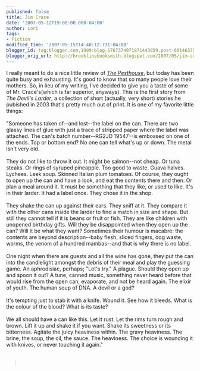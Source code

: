 ```yaml
---
published: false
title: Jim Crace
date: '2007-05-12T19:08:00.000-04:00'
author: Lori
tags:
- Fiction
modified_time: '2007-05-15T14:40:12.731-04:00'
blogger_id: tag:blogger.com,1999:blog-5767374071871443859.post-6014637508230242194
blogger_orig_url: http://brooklinebooksmith.blogspot.com/2007/05/jim-crace.html
---
```


I really meant to do a nice little review of <em><a href="http://brookline.booksense.com/NASApp/store/Product?s=showproduct&isbn=9780385520751">The Pesthouse</a></em>, but today has been quite busy and exhausting. It's good to know that so many people love their mothers. So, in lieu of my writing, I've decided to give you a taste of some of Mr. Crace's(which is far superior, anyways). This is the first story from <em>The Devil's Larder</em>, a collection of short (actually, very short) stories he pubished in 2003 that's pretty much out of print. It is one of my favorite little things:<br /><br />"Someone has taken of--and lost--the label on the can. There are two glassy lines of glue with just a trace of stripped paper where the label was attached. The can's batch number--RG2JD 19547--is embossed on one of the ends. Top or bottom end? No one can tell what's up or down. The metal isn't very old.<br /><br />They do not like to throw it out. It might be salmon--not cheap. Or tuna steaks. Or rings of syruped pineapple. Too good to waste. Guava halves. Lychees. Leek soup. Skinned Italian plum tomatoes. Of course, they ought to open up the can and have a look, and eat the contents there and then. Or plan a meal around it. It must be something that they like, or used to like. It's in their larder. It had a label once. They chose it in the shop.<br /><br />They shake the can up against their ears. They sniff at it. They compare it with the other cans inside the larder to find a match in size and shape. But still they cannot tell if it is beans or fruit or fish. They are like children with unopened birthday gifts. Will they be disappointed when they open up the can? Will it be what they want? Sometimes their humour is macabre: the contents are beyond description--baby flesh, sliced fingers, dog waste, worms, the venom of a hundred mambas--and that is why there is no label.<br /><br />One night when there are guests and all the wine has gone, they put the can into the candlelight amongst the debris of their meal and play the guessing game. An aphrodisiac, perhaps; "Let's try." A plague. Should they open up and spoon it out? A tune, canned music, something never heard before that would rise from the open can, evaporate, and not be heard again. The elixir of youth. The human soup of DNA. A devil or a god?<br /><br />It's tempting just to stab it with a knife. Wound it. See how it bleeds. What is the colour of the blood? What is its taste?<br /><br />We all should have a can like this. Let it rust. Let the rims turn rough and brown. Lift it up and shake it if you want. Shake its sweetness or its bitterness. Agitate the juicy heaviness within. The gravy heaviness. The brine, the soup, the oil, the sauce. The heaviness. The choice is wounding it with knives, or never touching it again."<br /><br /><blockquote><br /> </blockquote>